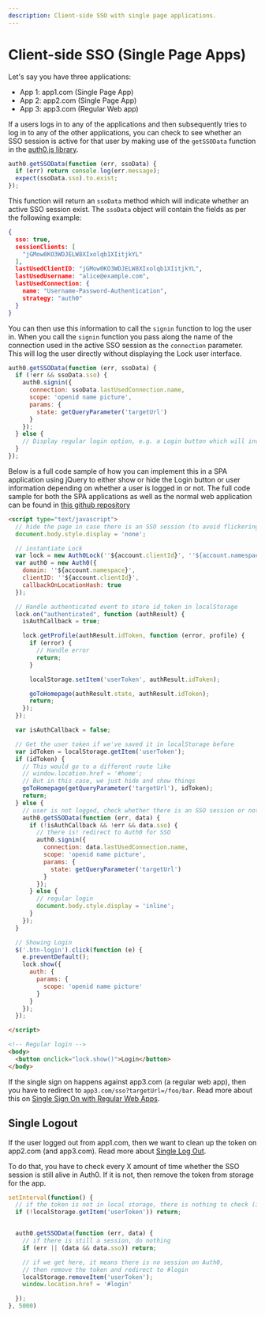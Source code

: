 ```yaml
---
description: Client-side SSO with single page applications.
---
```


# Client-side SSO (Single Page Apps)

Let's say you have three applications:

* App 1: app1.com (Single Page App)
* App 2: app2.com (Single Page App)
* App 3: app3.com (Regular Web app)

If a users logs in to any of the applications and then subsequently tries to log in to any of the other applications, you can check to see whether an SSO session is active for that user by making use of the `getSSOData` function in the [auth0.js library](https://auth0.com/docs/libraries/auth0js#sso).

```js
auth0.getSSOData(function (err, ssoData) {
  if (err) return console.log(err.message);
  expect(ssoData.sso).to.exist;
});
```

This function will return an `ssoData` method which will indicate whether an active SSO session exist. The `ssoData` object will contain the fields as per the following example:

```json
{
  sso: true,
  sessionClients: [
    "jGMow0KO3WDJELW8XIxolqb1XIitjkYL"
  ],
  lastUsedClientID: "jGMow0KO3WDJELW8XIxolqb1XIitjkYL",
  lastUsedUsername: "alice@example.com",
  lastUsedConnection: {
    name: "Username-Password-Authentication",
    strategy: "auth0"
  }
}
```

You can then use this information to call the `signin` function to log the user in. When you call the `signin` function you pass along the name of the connection used in the active SSO session as the `connection` parameter. This will log the user directly without displaying the Lock user interface. 


```js
auth0.getSSOData(function (err, ssoData) {
  if (!err && ssoData.sso) {
    auth0.signin({
      connection: ssoData.lastUsedConnection.name,
      scope: 'openid name picture',
      params: {
        state: getQueryParameter('targetUrl')
      }
    });
  } else {
    // Display regular login option, e.g. a Login button which will invoke Lock
  }
});
```


Below is a full code sample of how you can implement this in a SPA application using jQuery to either show or hide the Login button or user information depending on whether a user is logged in or not. The full code sample for both the SPA applications as well as the normal web application can be found in [this github repository](https://github.com/auth0/auth0-sso-sample/tree/master/app1.com)

```html
<script type="text/javascript">
  // hide the page in case there is an SSO session (to avoid flickering)
  document.body.style.display = 'none';

  // instantiate Lock
  var lock = new Auth0Lock(''${account.clientId}', ''${account.namespace}');
  var auth0 = new Auth0({
    domain: ''${account.namespace}',
    clientID: ''${account.clientId}',
    callbackOnLocationHash: true
  });

  // Handle authenticated event to store id_token in localStorage
  lock.on("authenticated", function (authResult) {
    isAuthCallback = true;

    lock.getProfile(authResult.idToken, function (error, profile) {
      if (error) {
        // Handle error
        return;
      }

      localStorage.setItem('userToken', authResult.idToken);

      goToHomepage(authResult.state, authResult.idToken);
      return;
    });
  });

  var isAuthCallback = false;

  // Get the user token if we've saved it in localStorage before
  var idToken = localStorage.getItem('userToken');
  if (idToken) {
    // This would go to a different route like
    // window.location.href = '#home';
    // But in this case, we just hide and show things
    goToHomepage(getQueryParameter('targetUrl'), idToken);
    return;
  } else {
    // user is not logged, check whether there is an SSO session or not
    auth0.getSSOData(function (err, data) {
      if (!isAuthCallback && !err && data.sso) {
        // there is! redirect to Auth0 for SSO
        auth0.signin({
          connection: data.lastUsedConnection.name,
          scope: 'openid name picture',
          params: {
            state: getQueryParameter('targetUrl')
          }
        });
      } else {
        // regular login
        document.body.style.display = 'inline';
      }
    });
  }

  // Showing Login
  $('.btn-login').click(function (e) {
    e.preventDefault();
    lock.show({
      auth: {
        params: {
          scope: 'openid name picture'
        }
      }
    });
  });

</script>

<!-- Regular login -->
<body>
  <button onclick="lock.show()">Login</button>
</body>
```

If the single sign on happens against app3.com (a regular web app), then you have to redirect to `app3.com/sso?targetUrl=/foo/bar`. Read more about this on [Single Sign On with Regular Web Apps](/sso/regular-web-apps-sso).

## Single Logout

If the user logged out from app1.com, then we want to clean up the token on app2.com (and app3.com). Read more about [Single Log Out](/logout).

To do that, you have to check every X amount of time whether the SSO session is still alive in Auth0. If it is not, then remove the token from storage for the app.

```js
setInterval(function() {
  // if the token is not in local storage, there is nothing to check (i.e. the user is already logged out)
  if (!localStorage.getItem('userToken')) return;


  auth0.getSSOData(function (err, data) {
    // if there is still a session, do nothing
    if (err || (data && data.sso)) return;

    // if we get here, it means there is no session on Auth0,
    // then remove the token and redirect to #login
    localStorage.removeItem('userToken');
    window.location.href = '#login'

  });
}, 5000)
```

